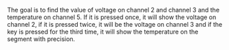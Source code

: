 The goal is to find the value of voltage on channel 2 and channel 3 and the temperature on channel 5. If it is pressed once, it will show the voltage on channel 2, if it is pressed twice, it will be the voltage on channel 3 and if the key is pressed for the third time, it will show the temperature on the segment with precision. 